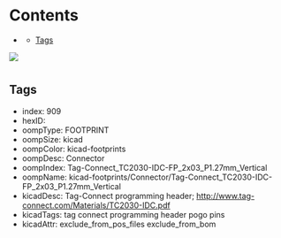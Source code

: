 



Contents
========

* [](#)
	* [Tags](#tags)
  
![][im]
# 

## Tags

- index: 909
- hexID: 
- oompType: FOOTPRINT
- oompSize: kicad
- oompColor: kicad-footprints
- oompDesc: Connector
- oompIndex: Tag-Connect_TC2030-IDC-FP_2x03_P1.27mm_Vertical
- oompName: kicad-footprints/Connector/Tag-Connect_TC2030-IDC-FP_2x03_P1.27mm_Vertical
- kicadDesc: Tag-Connect programming header; http://www.tag-connect.com/Materials/TC2030-IDC.pdf
- kicadTags: tag connect programming header pogo pins
- kicadAttr: exclude_from_pos_files exclude_from_bom



[im]: image.png
